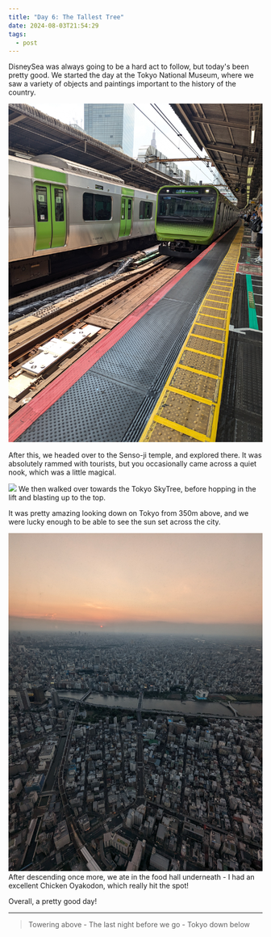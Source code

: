 ```yaml
---
title: "Day 6: The Tallest Tree"
date: 2024-08-03T21:54:29
tags:
  - post
---
```

DisneySea was always going to be a hard act to follow, but today's been pretty good. We started the day at the Tokyo National Museum, where we saw a variety of objects and paintings important to the history of the country.

![](/media/1000019284.jpg)

After this, we headed over to the Senso-ji temple, and explored there. It was absolutely rammed with tourists, but you occasionally came across a quiet nook, which was a little magical.

![](/media/1000019309.jpg) We then walked over towards the Tokyo SkyTree, before hopping in the lift and blasting up to the top.

It was pretty amazing looking down on Tokyo from 350m above, and we were lucky enough to be able to see the sun set across the city.

![](/media/1000019394.jpg) After descending once more, we ate in the food hall underneath - I had an excellent Chicken Oyakodon, which really hit the spot!

Overall, a pretty good day!

---

> Towering above - The last night before we go - Tokyo down below




